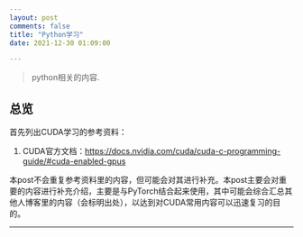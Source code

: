 ```yaml
---
layout: post
comments: false
title: "Python学习"
date: 2021-12-30 01:09:00

---
```


> python相关的内容.


<!--more-->

## 总览

首先列出CUDA学习的参考资料：

1. CUDA官方文档：https://docs.nvidia.com/cuda/cuda-c-programming-guide/#cuda-enabled-gpus

本post不会重复参考资料里的内容，但可能会对其进行补充。本post主要会对重要的内容进行补充介绍，主要是与PyTorch结合起来使用，其中可能会综合汇总其他人博客里的内容（会标明出处），以达到对CUDA常用内容可以迅速复习的目的。





---
